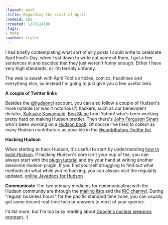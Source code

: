 ```yaml
---
:layout: post
:title: Regarding the start of April
:nodeid: 162
:created: 1270124100
:tags:
- meta
:author: rtyler
---
```

I had briefly contemplating what sort of silly posts I could write to celebrate April Fool's Day, when I sat down to write out some of them, I got a few sentences in and decided that they just weren't funny enough. Either I have very high standards, or I'm terribly unfunny.

The web is awash with April Fool's articles, comics, headlines and everything else, so instead I'm going to just give you a few useful links.

**A couple of Twitter links**

Besides the [@hudsonci](https://twitter.com/hudsonci) account, you can also follow a couple of Hudson's more notable (or was it notorious?) hackers, such as our benevolent dictator, [Kohsuke Kawaguchi](https://twitter.com/kohsukekawa). [Ben Shine](https://twitter.com/bshine) from Yahoo! who's been working pretty hard on making Hudson prettier. Then there's [John Ferguson Smart](https://twitter.com/wakaleo) who's been working on a [Hudson book](http://www.wakaleo.com/books/continuous-integration-with-hudson-the-book). Of course I've tried to collect as many Hudson contributors as possible in the [@contributors Twitter list](https://twitter.com/hudsonci/contributors).

**Hacking Hudson**

When starting to hack Hudson, it's useful to start by understanding [how to build Hudson](https://wiki.jenkins.io/display/JENKINS/Building+Hudson). If hacking Hudson's core isn't your cup of tea, you can always start with the [plugin tutorial](https://wiki.jenkins.io/display/JENKINS/Plugin+tutorial) and try your hand at writing another awesome Hudson plugin. If you find yourself struggling to find out what methods do what while you're hacking, you can always visit the regularly updated, [online Javadocs for Hudson](https://hudson.dev.java.net/nonav/javadoc/)


**Communicate**
The two primary mediums for communicating with the Hudson community are through the [mailing lists](https://wiki.jenkins.io/display/JENKINS/Mailing%20List) and the [IRC channel](https://wiki.jenkins.io/display/JENKINS/IRC+Channel). During "regular business hours" for the pacific standard time zone, you can usually get some decent real-time help or answers to most of your queries.


I'd list more, but I'm too busy reading about [Google's nuclear weapons program](https://techcrunch.com/2010/03/31/exclusive-google-to-go-nuclear/). ;)
<!--break-->
